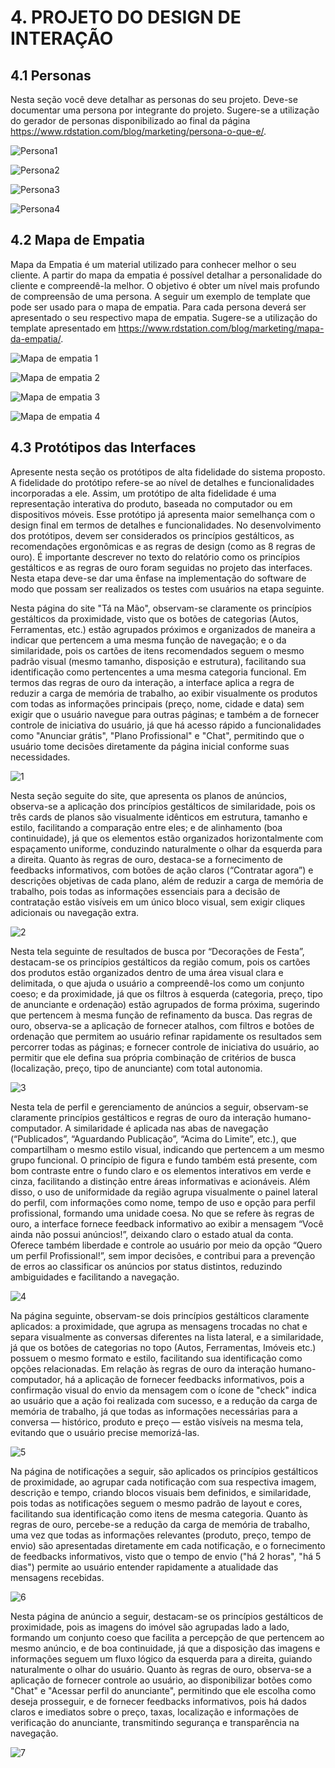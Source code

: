 # 4. PROJETO DO DESIGN DE INTERAÇÃO

## 4.1 Personas
Nesta seção você deve detalhar as personas do seu projeto. Deve-se documentar uma persona por integrante do projeto. Sugere-se a utilização do gerador de personas disponibilizado ao final da página https://www.rdstation.com/blog/marketing/persona-o-que-e/.

![Persona1](https://github.com/user-attachments/assets/d0b29322-a12a-453c-9edd-103f5ec32930)

![Persona2](https://github.com/user-attachments/assets/5ac63493-7a7b-44a1-9b56-4871f010e83e)

![Persona3](https://github.com/user-attachments/assets/6429c645-5108-46cb-8614-df662c4d6841)

![Persona4](https://github.com/user-attachments/assets/da234a01-41f3-4dee-9e2a-ed1a44b140a3)

## 4.2 Mapa de Empatia
Mapa da Empatia é um material utilizado para conhecer melhor o seu cliente. A partir do mapa da empatia é possível detalhar a personalidade do cliente e compreendê-la melhor. O objetivo é obter um nível mais profundo de compreensão de uma persona. A seguir um exemplo de template que pode ser usado para o mapa de empatia. Para cada persona deverá ser apresentado o seu respectivo mapa de empatia. Sugere-se a utilização do template apresentado em https://www.rdstation.com/blog/marketing/mapa-da-empatia/.

![Mapa de empatia 1](https://github.com/user-attachments/assets/a39d70c2-dee0-421a-a787-aebef082dc4f)

![Mapa de empatia 2](https://github.com/user-attachments/assets/76bfa3f0-9083-459c-b79f-d5744d124dc8)

![Mapa de empatia 3](https://github.com/user-attachments/assets/046fbf3c-420c-4835-b7ea-56215a6da0c1)

![Mapa de empatia 4](https://github.com/user-attachments/assets/d1fd4eaf-b9d2-4497-9c45-9a37b9a211b8)

## 4.3 Protótipos das Interfaces
Apresente nesta seção os protótipos de alta fidelidade do sistema proposto. A fidelidade do protótipo refere-se ao nível de detalhes e funcionalidades incorporadas a ele. Assim, um protótipo de alta fidelidade é uma representação interativa do produto, baseada no computador ou em dispositivos móveis. Esse protótipo já apresenta maior semelhança com o design final em termos de detalhes e funcionalidades. No desenvolvimento dos protótipos, devem ser considerados os princípios gestálticos, as recomendações ergonômicas e as regras de design (como as 8 regras de ouro). É importante descrever no texto do relatório como os princípios gestálticos e as regras de ouro foram seguidas no projeto das interfaces. Nesta etapa deve-se dar uma ênfase na implementação do software de modo que possam ser realizados os testes com usuários na etapa seguinte.

Nesta página do site "Tá na Mão", observam-se claramente os princípios gestálticos da proximidade, visto que os botões de categorias (Autos, Ferramentas, etc.) estão agrupados próximos e organizados de maneira a indicar que pertencem a uma mesma função de navegação; e o da similaridade, pois os cartões de itens recomendados seguem o mesmo padrão visual (mesmo tamanho, disposição e estrutura), facilitando sua identificação como pertencentes a uma mesma categoria funcional. Em termos das regras de ouro da interação, a interface aplica a regra de reduzir a carga de memória de trabalho, ao exibir visualmente os produtos com todas as informações principais (preço, nome, cidade e data) sem exigir que o usuário navegue para outras páginas; e também a de fornecer controle de iniciativa do usuário, já que há acesso rápido a funcionalidades como "Anunciar grátis", "Plano Profissional" e "Chat", permitindo que o usuário tome decisões diretamente da página inicial conforme suas necessidades.

![1](https://github.com/user-attachments/assets/2cb40d4a-4853-4ec5-917f-614fc21e252c)

Nesta seção seguite do site, que apresenta os planos de anúncios, observa-se a aplicação dos princípios gestálticos de similaridade, pois os três cards de planos são visualmente idênticos em estrutura, tamanho e estilo, facilitando a comparação entre eles; e de alinhamento (boa continuidade), já que os elementos estão organizados horizontalmente com espaçamento uniforme, conduzindo naturalmente o olhar da esquerda para a direita. Quanto às regras de ouro, destaca-se a fornecimento de feedbacks informativos, com botões de ação claros (“Contratar agora”) e descrições objetivas de cada plano, além de reduzir a carga de memória de trabalho, pois todas as informações essenciais para a decisão de contratação estão visíveis em um único bloco visual, sem exigir cliques adicionais ou navegação extra.

![2](https://github.com/user-attachments/assets/75642f37-3836-4bb0-b9d5-d8a509678930)

Nesta tela seguinte de resultados de busca por “Decorações de Festa”, destacam-se os princípios gestálticos da região comum, pois os cartões dos produtos estão organizados dentro de uma área visual clara e delimitada, o que ajuda o usuário a compreendê-los como um conjunto coeso; e da proximidade, já que os filtros à esquerda (categoria, preço, tipo de anunciante e ordenação) estão agrupados de forma próxima, sugerindo que pertencem à mesma função de refinamento da busca. Das regras de ouro, observa-se a aplicação de fornecer atalhos, com filtros e botões de ordenação que permitem ao usuário refinar rapidamente os resultados sem percorrer todas as páginas; e fornecer controle de iniciativa do usuário, ao permitir que ele defina sua própria combinação de critérios de busca (localização, preço, tipo de anunciante) com total autonomia.

![3](https://github.com/user-attachments/assets/c255242b-c434-4718-a241-bdbf70d94681)

Nesta tela de perfil e gerenciamento de anúncios a seguir, observam-se claramente princípios gestálticos e regras de ouro da interação humano-computador. A similaridade é aplicada nas abas de navegação (“Publicados”, “Aguardando Publicação”, “Acima do Limite”, etc.), que compartilham o mesmo estilo visual, indicando que pertencem a um mesmo grupo funcional. O princípio de figura e fundo também está presente, com bom contraste entre o fundo claro e os elementos interativos em verde e cinza, facilitando a distinção entre áreas informativas e acionáveis. Além disso, o uso de uniformidade da região agrupa visualmente o painel lateral do perfil, com informações como nome, tempo de uso e opção para perfil profissional, formando uma unidade coesa. No que se refere às regras de ouro, a interface fornece feedback informativo ao exibir a mensagem “Você ainda não possui anúncios!”, deixando claro o estado atual da conta. Oferece também liberdade e controle ao usuário por meio da opção “Quero um perfil Profissional!”, sem impor decisões, e contribui para a prevenção de erros ao classificar os anúncios por status distintos, reduzindo ambiguidades e facilitando a navegação.

![4](https://github.com/user-attachments/assets/5d444c75-62b7-4d31-b282-8d0fae0964ca)

Na página seguinte, observam-se dois princípios gestálticos claramente aplicados: a proximidade, que agrupa as mensagens trocadas no chat e separa visualmente as conversas diferentes na lista lateral, e a similaridade, já que os botões de categorias no topo (Autos, Ferramentas, Imóveis etc.) possuem o mesmo formato e estilo, facilitando sua identificação como opções relacionadas. Em relação às regras de ouro da interação humano-computador, há a aplicação de fornecer feedbacks informativos, pois a confirmação visual do envio da mensagem com o ícone de "check" indica ao usuário que a ação foi realizada com sucesso, e a redução da carga de memória de trabalho, já que todas as informações necessárias para a conversa — histórico, produto e preço — estão visíveis na mesma tela, evitando que o usuário precise memorizá-las.

![5](https://github.com/user-attachments/assets/585feb45-e517-49ad-96a3-20f86a0807e0)

Na página de notificações a seguir, são aplicados os princípios gestálticos de proximidade, ao agrupar cada notificação com sua respectiva imagem, descrição e tempo, criando blocos visuais bem definidos, e similaridade, pois todas as notificações seguem o mesmo padrão de layout e cores, facilitando sua identificação como itens de mesma categoria. Quanto às regras de ouro, percebe-se a redução da carga de memória de trabalho, uma vez que todas as informações relevantes (produto, preço, tempo de envio) são apresentadas diretamente em cada notificação, e o fornecimento de feedbacks informativos, visto que o tempo de envio ("há 2 horas", "há 5 dias") permite ao usuário entender rapidamente a atualidade das mensagens recebidas.

![6](https://github.com/user-attachments/assets/a70f5b81-2ca3-42ad-bf25-2da80887c46f)

Nesta página de anúncio a seguir, destacam-se os princípios gestálticos de proximidade, pois as imagens do imóvel são agrupadas lado a lado, formando um conjunto coeso que facilita a percepção de que pertencem ao mesmo anúncio, e de boa continuidade, já que a disposição das imagens e informações seguem um fluxo lógico da esquerda para a direita, guiando naturalmente o olhar do usuário. Quanto às regras de ouro, observa-se a aplicação de fornecer controle ao usuário, ao disponibilizar botões como "Chat" e "Acessar perfil do anunciante", permitindo que ele escolha como deseja prosseguir, e de fornecer feedbacks informativos, pois há dados claros e imediatos sobre o preço, taxas, localização e informações de verificação do anunciante, transmitindo segurança e transparência na navegação.

![7](https://github.com/user-attachments/assets/f6430e5d-bab2-4f5b-a75b-c4fb42e1ef43)
